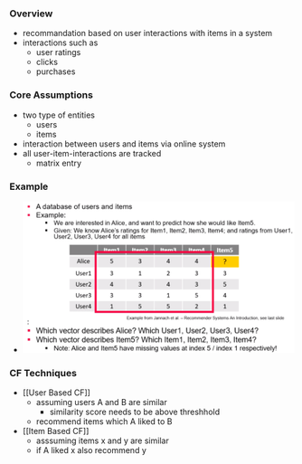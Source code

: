 ### Overview
+ recommandation based on user interactions with items in a system
+ interactions such as
	+ user ratings
	+ clicks
	+ purchases

### Core Assumptions
+ two type of entities
	+ users
	+ items
+ interaction between users and items via online system
+ all user-item-interactions are tracked
	+ matrix entry

### Example
+ ![](Pasted%20image%2020220502172300.png)

### CF Techniques
+ [[User Based CF]]
	+ assuming users A and B are similar
		+ similarity score needs to be above threshhold
	+ recommend items which A liked to B
+ [[Item Based CF]]
	+  asssuming items x and y are similar
	+  if A liked x also recommend y

